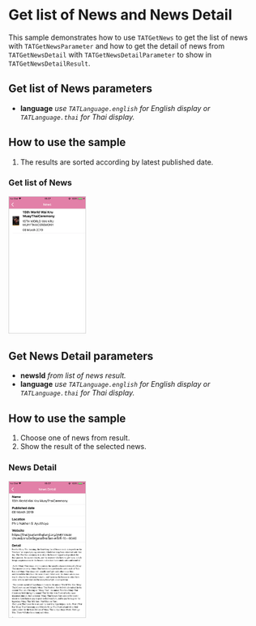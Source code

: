 # Get list of News and News Detail <a name="News"></a>

This sample demonstrates how to use `TATGetNews` to get the list of news with `TATGetNewsParameter` and how to get the detail of news from `TATGetNewsDetail` with `TATGetNewsDetailParameter` to show in `TATGetNewsDetailResult`.

## Get list of News parameters
 * **language** *use `TATLanguage.english` for English display or `TATLanguage.thai` for Thai display.*

## How to use the sample
 1. The results are sorted according by latest published date.

### Get list of News
<img src="GetListOfNews_ios.png" width="30%" style="border: 1px solid lightgray;">

## Get News Detail parameters
 * **newsId** *from list of news result.*
 * **language** *use `TATLanguage.english` for English display or `TATLanguage.thai` for Thai display.*

## How to use the sample
 1. Choose one of news from result.
 2. Show the result of the selected news.

### News Detail
<img src="NewsDetail_ios.png" width="30%" style="border: 1px solid lightgray;">